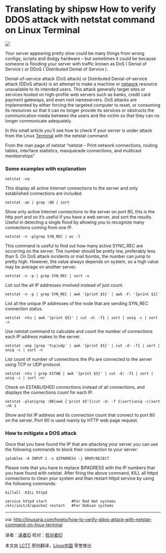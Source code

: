 Translating by shipsw
How to verify DDOS attack with netstat command on Linux Terminal
================================================================================
![](http://cdn.linuxaria.com/wp-content/uploads/2010/12/terminal1.jpg)

Your server appearing pretty slow could be many things from wrong configs, scripts and dodgy hardware – but sometimes it could be because someone is flooding your server with traffic known as DoS ( Denial of Service ) or DDoS ( Distributed Denial of Service ).

Denial-of-service attack (DoS attack) or Distributed Denial-of-service attack (DDoS attack) is an attempt to make a machine or [network][1] resource unavailable to its intended users. This attack generally target sites or services hosted on high-profile web servers such as banks, credit card payment gateways, and even root nameservers. DoS attacks are implemented by either forcing the targeted computer to reset, or consuming its resources so that it can no longer provide its services or obstructs the communication media between the users and the victim so that they can no longer communicate adequately.

In this small article you’ll see how to check if your server is under attack from the Linux [Terminal][2] with the netstat command

From the man page of netstat “netstat – Print network connections, routing tables, interface statistics, masquerade connections, and multicast memberships”

### Some examples with explanation ###

    netstat -na

This display all active Internet connections to the server and only established connections are included.

    netstat -an | grep :80 | sort

Show only active Internet connections to the server on port 80, this is the http port and so it’s useful if you have a web server, and sort the results. Useful in detecting a single flood by allowing you to recognize many connections coming from one IP.

    netstat -n -p|grep SYN_REC | wc -l

This command is useful to find out how many active SYNC_REC are occurring on the server. The number should be pretty low, preferably less than 5. On DoS attack incidents or mail bombs, the number can jump to pretty high. However, the value always depends on system, so a high value may be average on another server.

    netstat -n -p | grep SYN_REC | sort -u

List out the all IP addresses involved instead of just count.

    netstat -n -p | grep SYN_REC | awk '{print $5}' | awk -F: '{print $1}'

List all the unique IP addresses of the node that are sending SYN_REC connection status.

    netstat -ntu | awk '{print $5}' | cut -d: -f1 | sort | uniq -c | sort -n

Use netstat command to calculate and count the number of connections each IP address makes to the server.

    netstat -anp |grep 'tcp|udp' | awk '{print $5}' | cut -d: -f1 | sort | uniq -c | sort -n

List count of number of connections the IPs are connected to the server using TCP or UDP protocol.

    netstat -ntu | grep ESTAB | awk '{print $5}' | cut -d: -f1 | sort | uniq -c | sort -nr

Check on ESTABLISHED connections instead of all connections, and displays the connections count for each IP.

    netstat -plan|grep :80|awk {'print $5'}|cut -d: -f 1|sort|uniq -c|sort -nk 1

Show and list IP address and its connection count that connect to port 80 on the server. Port 80 is used mainly by HTTP web page request.

### How to mitigate a DOS attack ###

Once that you have found the IP that are attacking your server you can use the following commands to block their connection to your server:

    iptables -A INPUT 1 -s $IPADRESS -j DROP/REJECT

Please note that you have to replace $IPADRESS with the IP numbers that you have found with netstat.
After firing the above command, KILL all httpd connections to clean your system and than restart httpd service by
using the following commands:

    killall -KILL httpd
     
    service httpd start           #For Red Hat systems 
    /etc/init/d/apache2 restart   #For Debian systems

--------------------------------------------------------------------------------

via: http://linuxaria.com/howto/how-to-verify-ddos-attack-with-netstat-command-on-linux-terminal

译者：[译者ID](https://github.com/译者ID) 校对：[校对者ID](https://github.com/校对者ID)

本文由 [LCTT](https://github.com/LCTT/TranslateProject) 原创翻译，[Linux中国](http://linux.cn/) 荣誉推出

[1]:http://linuxaria.com/tag/network
[2]:http://linuxaria.com/tag/shell
